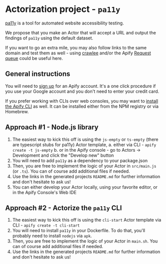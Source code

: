 # Actorization project - `pa11y`

[pa11y](https://github.com/pa11y/pa11y) is a tool for automated website accessibility testing.

We propose that you make an Actor that will accept a URL and output the findings of `pa11y` using the default dataset. 

If you want to go an extra mile, you may also follow links to the same domain and test them as well - using [crawlee](https://crawlee.dev/) and/or the Apify [Request queue](https://docs.apify.com/platform/storage/request-queue) could be useful here.

## General instructions

You will need to [sign up](https://console.apify.com/sign-up) for an Apify account. It's a one click procedure if you use your Google account and you don't need to enter your credit card.

If you prefer working with CLIs over web consoles, you may want to [install the Apify CLI](https://docs.apify.com/cli/docs/installation) as well. It can be installed either from the NPM registry or via Homebrew.

## Approach #1 - Node.js library

1. The easiest way to kick this off is using the `js-empty` or `ts-empty` (there are typescript stubs for pa11y) Actor template,
    a. either via CLI - `apify create -t js-empty`
    b. or in the Apify console - go to Actors -> Development and click the "Develop new" button
2. You will need to add `pa11y` as a dependency to your package.json
3. Then, you are free to implement the logic of your Actor in `src/main.js` (or `.ts`). You can of course add additional files if needed.
4. Use the links in the generated projects `README.md` for further information and don't hesitate to ask us!
5. You can either develop your Actor locally, using your favorite editor, or in the Apify Console's Web IDE

## Approach #2 - Actorize the `pa11y` CLI

1. The easiest way to kick this off is using the `cli-start` Actor template via CLI - `apify create -t cli-start`
2. You will need to install `pa11y` in your Dockerfile. To do that, you'll probably need to install `nodejs` via `apk`.
3. Then, you are free to implement the logic of your Actor in `main.sh`. You can of course add additional files if needed.
4. Use the links in the generated projects `README.md` for further information and don't hesitate to ask us!
